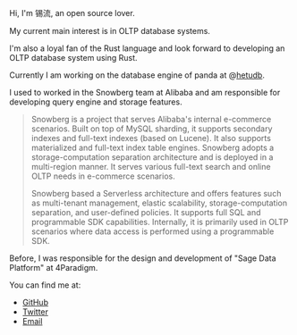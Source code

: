 Hi, I'm 锡流, an open source lover.

My current main interest is in OLTP database systems.

I'm also a loyal fan of the Rust language and look forward to developing an OLTP database system using Rust.

Currently I am working on the database engine of panda at @[hetudb](https://github.com/hetudb).

I used to worked in the Snowberg team at Alibaba and am responsible for developing query engine and storage features.

> Snowberg is a project that serves Alibaba's internal e-commerce scenarios. Built on top of MySQL sharding, it supports secondary indexes and full-text indexes (based on Lucene). It also supports materialized and full-text index table engines. Snowberg adopts a storage-computation separation architecture and is deployed in a multi-region manner. It serves various full-text search and online OLTP needs in e-commerce scenarios.
> 
> Snowberg based a Serverless architecture and offers features such as multi-tenant management, elastic scalability, storage-computation separation, and user-defined policies. It supports full SQL and programmable SDK capabilities. Internally, it is primarily used in OLTP scenarios where data access is performed using a programmable SDK.

Before, I was responsible for the design and development of "Sage Data Platform" at 4Paradigm.

You can find me at:

* [GitHub](https://github.com/realxujiang)
* [Twitter](https://twitter.com/realXuJiang)
* [Email](realxiliu@gmail.com)
